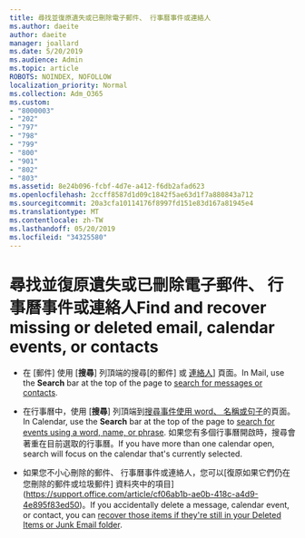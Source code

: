 ```yaml
---
title: 尋找並復原遺失或已刪除電子郵件、 行事曆事件或連絡人
ms.author: daeite
author: daeite
manager: joallard
ms.date: 5/20/2019
ms.audience: Admin
ms.topic: article
ROBOTS: NOINDEX, NOFOLLOW
localization_priority: Normal
ms.collection: Adm_O365
ms.custom:
- "8000003"
- "202"
- "797"
- "798"
- "799"
- "800"
- "901"
- "802"
- "803"
ms.assetid: 8e24b096-fcbf-4d7e-a412-f6db2afad623
ms.openlocfilehash: 2ccff8587d1d09c1842f5ae63d1f7a880843a712
ms.sourcegitcommit: 20a3cfa10114176f8997fd151e83d167a81945e4
ms.translationtype: MT
ms.contentlocale: zh-TW
ms.lasthandoff: 05/20/2019
ms.locfileid: "34325580"
---
```

# <a name="find-and-recover-missing-or-deleted-email-calendar-events-or-contacts"></a><span data-ttu-id="4da04-102">尋找並復原遺失或已刪除電子郵件、 行事曆事件或連絡人</span><span class="sxs-lookup"><span data-stu-id="4da04-102">Find and recover missing or deleted email, calendar events, or contacts</span></span>

- <span data-ttu-id="4da04-103">在 [郵件] 使用 [**搜尋**] 列頂端的搜尋[的郵件] 或 [連絡人](https://support.office.com/article/88108edf-028e-4306-b87e-7400bbb40aa7)] 頁面。</span><span class="sxs-lookup"><span data-stu-id="4da04-103">In Mail, use the **Search** bar at the top of the page to [search for messages or contacts](https://support.office.com/article/88108edf-028e-4306-b87e-7400bbb40aa7).</span></span>
  
- <span data-ttu-id="4da04-104">在行事曆中，使用 [**搜尋**] 列頂端到[搜尋事件使用 word、 名稱或句子](https://support.office.com/article/5bc05289-c84c-4849-95a8-7eac05ed478a)的頁面。</span><span class="sxs-lookup"><span data-stu-id="4da04-104">In Calendar, use the **Search** bar at the top of the page to [search for events using a word, name, or phrase](https://support.office.com/article/5bc05289-c84c-4849-95a8-7eac05ed478a).</span></span> <span data-ttu-id="4da04-105">如果您有多個行事曆開啟時，搜尋會著重在目前選取的行事曆。</span><span class="sxs-lookup"><span data-stu-id="4da04-105">If you have more than one calendar open, search will focus on the calendar that's currently selected.</span></span>
  
- <span data-ttu-id="4da04-106">如果您不小心刪除的郵件、 行事曆事件或連絡人，您可以[復原如果它們仍在您刪除的郵件或垃圾郵件] 資料夾中的項目](https://support.office.com/article/cf06ab1b-ae0b-418c-a4d9-4e895f83ed50)。</span><span class="sxs-lookup"><span data-stu-id="4da04-106">If you accidentally delete a message, calendar event, or contact, you can [recover those items if they're still in your Deleted Items or Junk Email folder](https://support.office.com/article/cf06ab1b-ae0b-418c-a4d9-4e895f83ed50).</span></span>
